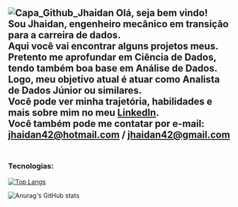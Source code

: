 ![Capa_Github_Jhaidan](https://user-images.githubusercontent.com/94374033/203615929-6850c342-32fa-4f7c-be18-23849a978ce8.png)
Olá, seja bem vindo!<br>
Sou Jhaidan, engenheiro mecânico em transição para a carreira de dados.<br>
Aqui você vai encontrar alguns projetos meus.<br>
Pretento me aprofundar em Ciência de Dados, tendo também boa base em Análise de Dados.<br>
Logo, meu objetivo atual é atuar como Analista de Dados Júnior ou similares.<br>
Você pode ver minha trajetória, habilidades e mais sobre mim no meu [LinkedIn](https://www.linkedin.com/in/jhaidan42/).<br>
Você também pode me contatar por e-mail: jhaidan42@hotmail.com / jhaidan42@gmail.com<br><br>
---

### Tecnologias:
[![Top Langs](https://github-readme-stats.vercel.app/api/top-langs/?username=jhaidan42&layout=compact&theme=vision-friendly-radical)](https://github.com/anuraghazra/github-readme-stats)

![Anurag's GitHub stats](https://github-readme-stats.vercel.app/api?username=jhaidan42&hide=contribs,prs)